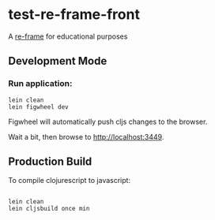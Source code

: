 # test-re-frame-front

A [re-frame](https://github.com/Day8/re-frame) for educational purposes 

## Development Mode

### Run application:

```
lein clean
lein figwheel dev
```

Figwheel will automatically push cljs changes to the browser.

Wait a bit, then browse to [http://localhost:3449](http://localhost:3449).

## Production Build


To compile clojurescript to javascript:

```

lein clean
lein cljsbuild once min

```
